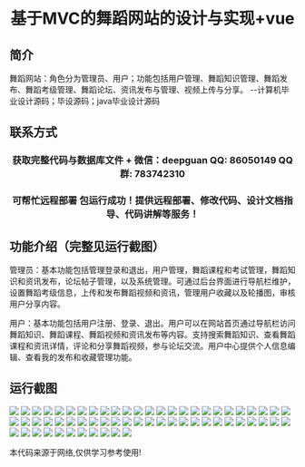 <p><h1 align="center">基于MVC的舞蹈网站的设计与实现+vue</h1></p>

## 简介
舞蹈网站：角色分为管理员、用户；功能包括用户管理、舞蹈知识管理、舞蹈发布、舞蹈考级管理、舞蹈论坛、资讯发布与管理、视频上传与分享。    --计算机毕业设计源码；毕设源码；java毕业设计源码


## 联系方式
<p><h3 align="center">获取完整代码与数据库文件 + 微信：deepguan QQ: 86050149 QQ群: 783742310</h3></p>
<p><h3 align="center">可帮忙远程部署 包运行成功！提供远程部署、修改代码、设计文档指导、代码讲解等服务！</h3></p>

## 功能介绍（完整见运行截图）
管理员：基本功能包括管理登录和退出，用户管理，舞蹈课程和考试管理，舞蹈知识和资讯发布，论坛帖子管理，以及系统管理。可通过后台界面进行导航栏维护，设置舞蹈考级信息，上传和发布舞蹈视频和资讯，管理用户收藏以及轮播图，审核用户分享内容。

用户：基本功能包括用户注册、登录、退出。用户可以在网站首页通过导航栏访问舞蹈知识、舞蹈课程、舞蹈视频和资讯发布等内容。支持搜索舞蹈知识、查看舞蹈课程和资讯详情，评论和分享舞蹈视频，参与论坛交流。用户中心提供个人信息编辑、查看我的发布和收藏管理功能。


## 运行截图
![](https://bs-1329754181.cos.ap-shanghai.myqcloud.com/ssm/DanceWebsite/img/001.jpg)
![](https://bs-1329754181.cos.ap-shanghai.myqcloud.com/ssm/DanceWebsite/img/002.jpg)
![](https://bs-1329754181.cos.ap-shanghai.myqcloud.com/ssm/DanceWebsite/img/003.jpg)
![](https://bs-1329754181.cos.ap-shanghai.myqcloud.com/ssm/DanceWebsite/img/004.jpg)
![](https://bs-1329754181.cos.ap-shanghai.myqcloud.com/ssm/DanceWebsite/img/005.jpg)
![](https://bs-1329754181.cos.ap-shanghai.myqcloud.com/ssm/DanceWebsite/img/006.jpg)
![](https://bs-1329754181.cos.ap-shanghai.myqcloud.com/ssm/DanceWebsite/img/007.jpg)
![](https://bs-1329754181.cos.ap-shanghai.myqcloud.com/ssm/DanceWebsite/img/008.jpg)
![](https://bs-1329754181.cos.ap-shanghai.myqcloud.com/ssm/DanceWebsite/img/009.jpg)
![](https://bs-1329754181.cos.ap-shanghai.myqcloud.com/ssm/DanceWebsite/img/010.jpg)
![](https://bs-1329754181.cos.ap-shanghai.myqcloud.com/ssm/DanceWebsite/img/011.jpg)
![](https://bs-1329754181.cos.ap-shanghai.myqcloud.com/ssm/DanceWebsite/img/012.jpg)
![](https://bs-1329754181.cos.ap-shanghai.myqcloud.com/ssm/DanceWebsite/img/013.jpg)
![](https://bs-1329754181.cos.ap-shanghai.myqcloud.com/ssm/DanceWebsite/img/014.jpg)
![](https://bs-1329754181.cos.ap-shanghai.myqcloud.com/ssm/DanceWebsite/img/015.jpg)
![](https://bs-1329754181.cos.ap-shanghai.myqcloud.com/ssm/DanceWebsite/img/016.jpg)
![](https://bs-1329754181.cos.ap-shanghai.myqcloud.com/ssm/DanceWebsite/img/017.jpg)
![](https://bs-1329754181.cos.ap-shanghai.myqcloud.com/ssm/DanceWebsite/img/018.jpg)
![](https://bs-1329754181.cos.ap-shanghai.myqcloud.com/ssm/DanceWebsite/img/019.jpg)
![](https://bs-1329754181.cos.ap-shanghai.myqcloud.com/ssm/DanceWebsite/img/020.jpg)
![](https://bs-1329754181.cos.ap-shanghai.myqcloud.com/ssm/DanceWebsite/img/021.jpg)
![](https://bs-1329754181.cos.ap-shanghai.myqcloud.com/ssm/DanceWebsite/img/022.jpg)
![](https://bs-1329754181.cos.ap-shanghai.myqcloud.com/ssm/DanceWebsite/img/023.jpg)
![](https://bs-1329754181.cos.ap-shanghai.myqcloud.com/ssm/DanceWebsite/img/024.jpg)
![](https://bs-1329754181.cos.ap-shanghai.myqcloud.com/ssm/DanceWebsite/img/025.jpg)
![](https://bs-1329754181.cos.ap-shanghai.myqcloud.com/ssm/DanceWebsite/img/026.jpg)
![](https://bs-1329754181.cos.ap-shanghai.myqcloud.com/ssm/DanceWebsite/img/027.jpg)
![](https://bs-1329754181.cos.ap-shanghai.myqcloud.com/ssm/DanceWebsite/img/028.jpg)
![](https://bs-1329754181.cos.ap-shanghai.myqcloud.com/ssm/DanceWebsite/img/029.jpg)
![](https://bs-1329754181.cos.ap-shanghai.myqcloud.com/ssm/DanceWebsite/img/030.jpg)
![](https://bs-1329754181.cos.ap-shanghai.myqcloud.com/ssm/DanceWebsite/img/031.jpg)
![](https://bs-1329754181.cos.ap-shanghai.myqcloud.com/ssm/DanceWebsite/img/032.jpg)
![](https://bs-1329754181.cos.ap-shanghai.myqcloud.com/ssm/DanceWebsite/img/033.jpg)
![](https://bs-1329754181.cos.ap-shanghai.myqcloud.com/ssm/DanceWebsite/img/034.jpg)
![](https://bs-1329754181.cos.ap-shanghai.myqcloud.com/ssm/DanceWebsite/img/035.jpg)
![](https://bs-1329754181.cos.ap-shanghai.myqcloud.com/ssm/DanceWebsite/img/036.jpg)
![](https://bs-1329754181.cos.ap-shanghai.myqcloud.com/ssm/DanceWebsite/img/037.jpg)
![](https://bs-1329754181.cos.ap-shanghai.myqcloud.com/ssm/DanceWebsite/img/038.jpg)
![](https://bs-1329754181.cos.ap-shanghai.myqcloud.com/ssm/DanceWebsite/img/039.jpg)
![](https://bs-1329754181.cos.ap-shanghai.myqcloud.com/ssm/DanceWebsite/img/040.jpg)
![](https://bs-1329754181.cos.ap-shanghai.myqcloud.com/ssm/DanceWebsite/img/041.jpg)
![](https://bs-1329754181.cos.ap-shanghai.myqcloud.com/ssm/DanceWebsite/img/042.jpg)
![](https://bs-1329754181.cos.ap-shanghai.myqcloud.com/ssm/DanceWebsite/img/043.jpg)
![](https://bs-1329754181.cos.ap-shanghai.myqcloud.com/ssm/DanceWebsite/img/044.jpg)
![](https://bs-1329754181.cos.ap-shanghai.myqcloud.com/ssm/DanceWebsite/img/045.jpg)
![](https://bs-1329754181.cos.ap-shanghai.myqcloud.com/ssm/DanceWebsite/img/046.jpg)
![](https://bs-1329754181.cos.ap-shanghai.myqcloud.com/ssm/DanceWebsite/img/047.jpg)
![](https://bs-1329754181.cos.ap-shanghai.myqcloud.com/ssm/DanceWebsite/img/048.jpg)
![](https://bs-1329754181.cos.ap-shanghai.myqcloud.com/ssm/DanceWebsite/img/049.jpg)
![](https://bs-1329754181.cos.ap-shanghai.myqcloud.com/ssm/DanceWebsite/img/050.jpg)
![](https://bs-1329754181.cos.ap-shanghai.myqcloud.com/ssm/DanceWebsite/img/051.jpg)
![](https://bs-1329754181.cos.ap-shanghai.myqcloud.com/ssm/DanceWebsite/img/052.jpg)
![](https://bs-1329754181.cos.ap-shanghai.myqcloud.com/ssm/DanceWebsite/img/053.jpg)
![](https://bs-1329754181.cos.ap-shanghai.myqcloud.com/ssm/DanceWebsite/img/054.jpg)
![](https://bs-1329754181.cos.ap-shanghai.myqcloud.com/ssm/DanceWebsite/img/055.jpg)
![](https://bs-1329754181.cos.ap-shanghai.myqcloud.com/ssm/DanceWebsite/img/056.jpg)
![](https://bs-1329754181.cos.ap-shanghai.myqcloud.com/ssm/DanceWebsite/img/057.jpg)
![](https://bs-1329754181.cos.ap-shanghai.myqcloud.com/ssm/DanceWebsite/img/058.jpg)
![](https://bs-1329754181.cos.ap-shanghai.myqcloud.com/ssm/DanceWebsite/img/059.jpg)
![](https://bs-1329754181.cos.ap-shanghai.myqcloud.com/ssm/DanceWebsite/img/060.jpg)
![](https://bs-1329754181.cos.ap-shanghai.myqcloud.com/ssm/DanceWebsite/img/061.jpg)

<p>本代码来源于网络,仅供学习参考使用!</p>
